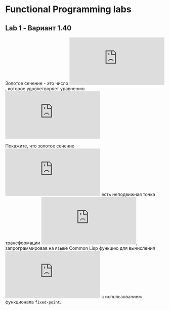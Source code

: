 # Functional Programming labs

## Lab 1 - Вариант 1.40

Золотое сечение - это число ![equation](http://latex.codecogs.com/gif.latex?r), которое удовлетворяет 
уравнению ![equation](http://latex.codecogs.com/gif.latex?r%5E%7B2%7D%20%3D%20r%20&plus;%201)

Покажите, что золотое сечение ![equation](http://latex.codecogs.com/gif.latex?r) есть неподвижная точка трансформации
![equation](http://latex.codecogs.com/gif.latex?f%28x%29%20%3D%201%20&plus;%20%5Cfrac%7B1%7D%7Bx%7D),
запрограммировав на языке Common Lisp функцию для вычисления ![equation](http://latex.codecogs.com/gif.latex?r) с использованием функционала `fixed-point`.
